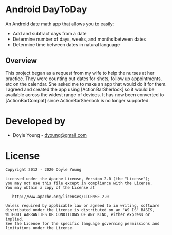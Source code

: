 Android DayToDay
================

An Android date math app that allows you to easily:
* Add and subtract days from a date
* Determine number of days, weeks, and months between dates
* Determine time between dates in natural language

Overview
--------

This project began as a request from my wife to help the nurses at her practice.
They were counting out dates for shots, follow up appointments, etc on the
calendar. She asked me to make an app that would do it for them. I agreed and
created the app using [ActionBarSherlock] so it would be available across the
widest range of devices. It has now been converted to [ActionBarCompat] since
ActionBarSherlock is no longer supported.

Developed by
============
* Doyle Young - dyoung@gmail.com

License
=======

    Copyright 2012 - 2020 Doyle Young

    Licensed under the Apache License, Version 2.0 (the "License");
    you may not use this file except in compliance with the License.
    You may obtain a copy of the License at

       http://www.apache.org/licenses/LICENSE-2.0

    Unless required by applicable law or agreed to in writing, software
    distributed under the License is distributed on an "AS IS" BASIS,
    WITHOUT WARRANTIES OR CONDITIONS OF ANY KIND, either express or implied.
    See the License for the specific language governing permissions and
    limitations under the License.

